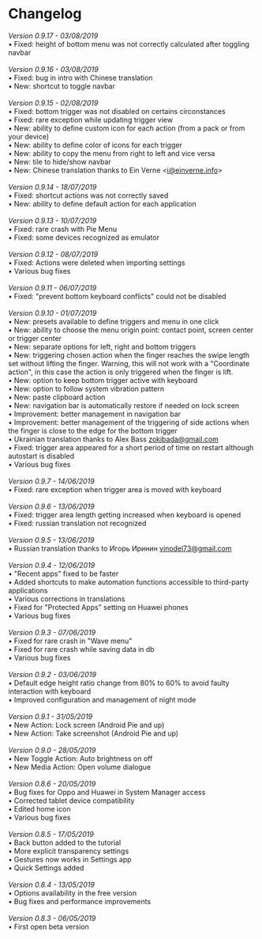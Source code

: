 # Changelog

<i>Version 0.9.17 - 03/08/2019</i><br>
&bull; Fixed: height of bottom menu was not correctly calculated after toggling navbar<br>
<br>
<i>Version 0.9.16 - 03/08/2019</i><br>
&bull; Fixed: bug in intro with Chinese translation<br>
&bull; New: shortcut to toggle navbar<br>
<br>
<i>Version 0.9.15 - 02/08/2019</i><br>
&bull; Fixed: bottom trigger was not disabled on certains circonstances<br>
&bull; Fixed: rare exception while updating trigger view<br>
&bull; New: ability to define custom icon for each action (from a pack or from your device)<br>
&bull; New: ability to define color of icons for each trigger<br>
&bull; New: ability to copy the menu from right to left and vice versa<br>
&bull; New: tile to hide/show navbar<br>
&bull; New: Chinese translation thanks to Ein Verne &lt;i@einverne.info&gt;<br>
<br>
<i>Version 0.9.14 - 18/07/2019</i><br>
&bull; Fixed: shortcut actions was not correctly saved<br>
&bull; New: ability to define default action for each application<br>
<br>
<i>Version 0.9.13 - 10/07/2019</i><br>
&bull; Fixed: rare crash with Pie Menu<br>
&bull; Fixed: some devices recognized as emulator<br>
<br>
<i>Version 0.9.12 - 08/07/2019</i><br>
&bull; Fixed: Actions were deleted when importing settings<br>
&bull; Various bug fixes<br>
<br>
<i>Version 0.9.11 - 06/07/2019</i><br>
&bull; Fixed: "prevent bottom keyboard conflicts" could not be disabled<br>
<br>
<i>Version 0.9.10 - 01/07/2019</i><br>
&bull; New: presets available to define triggers and menu in one click<br>
&bull; New: ability to choose the menu origin point: contact point, screen center or trigger center<br>
&bull; New: separate options for left, right and bottom triggers<br>
&bull; New: triggering chosen action when the finger reaches the swipe length set without lifting the finger. Warning, this will not work with a "Coordinate action", in this case the action is only triggered when the finger is lift.<br>
&bull; New: option to keep bottom trigger active with keyboard<br>
&bull; New: option to follow system vibration pattern<br>
&bull; New: paste clipboard action<br>
&bull; New: navigation bar is automatically restore if needed on lock screen<br>
&bull; Improvement: better management in navigation bar<br>
&bull; Improvement: better management of the triggering of side actions when the finger is close to the edge for the bottom trigger<br>
&bull; Ukrainian translation thanks to Alex Bass <zokibada@gmail.com><br>
&bull; Fixed: trigger area appeared for a short period of time on restart although autostart is disabled<br>
&bull; Various bug fixes<br>
<br>
<i>Version 0.9.7 - 14/06/2019</i><br>
&bull; Fixed: rare exception when trigger area is moved with keyboard<br>
<br>
<i>Version 0.9.6 - 13/06/2019</i><br>
&bull; Fixed: trigger area length getting increased when keyboard is opened<br>
&bull; Fixed: russian translation not recognized<br>
<br>
<i>Version 0.9.5 - 13/06/2019</i><br>
&bull; Russian translation thanks to Игорь Иринин <vinodel73@gmail.com><br>
<br>
<i>Version 0.9.4 - 12/06/2019</i><br>
&bull; "Recent apps" fixed to be faster<br>
&bull; Added shortcuts to make automation functions accessible to third-party applications <br>
&bull; Various corrections in translations<br>
&bull; Fixed for "Protected Apps" setting on Huawei phones<br>
&bull; Various bug fixes<br>
<br>
<i>Version 0.9.3 - 07/06/2019</i><br>
&bull; Fixed for rare crash in "Wave menu"<br>
&bull; Fixed for rare crash while saving data in db<br>
&bull; Various bug fixes<br>
<br>
<i>Version 0.9.2 - 03/06/2019</i><br>
&bull; Default edge height ratio change from 80% to 60% to avoid faulty interaction with keyboard<br>
&bull; Improved configuration and management of night mode<br>
<br>
<i>Version 0.9.1 - 31/05/2019</i><br>
&bull; New Action: Lock screen (Android Pie and up)<br>
&bull; New Action: Take screenshot (Android Pie and up)<br>
<br>
<i>Version 0.9.0 - 28/05/2019</i><br>
&bull; New Toggle Action: Auto brightness on off<br>
&bull; New Media Action: Open volume dialogue<br>
<br>
<i>Version 0.8.6 - 20/05/2019</i><br>
&bull; Bug fixes for Oppo and Huawei in System Manager access<br>
&bull; Corrected tablet device compatibility<br>
&bull; Edited home icon<br>
&bull; Various bug fixes<br>
<br>
<i>Version 0.8.5 - 17/05/2019</i><br>
&bull; Back button added to the tutorial<br>
&bull; More explicit transparency settings<br>
&bull; Gestures now works in Settings app<br>
&bull; Quick Settings added<br>
<br>
<i>Version 0.8.4 - 13/05/2019</i><br>
&bull; Options availability in the free version<br>
&bull; Bug fixes and performance improvements<br>
<br>
<i>Version 0.8.3 - 06/05/2019</i><br>
&bull; First open beta version<br>
<br>
